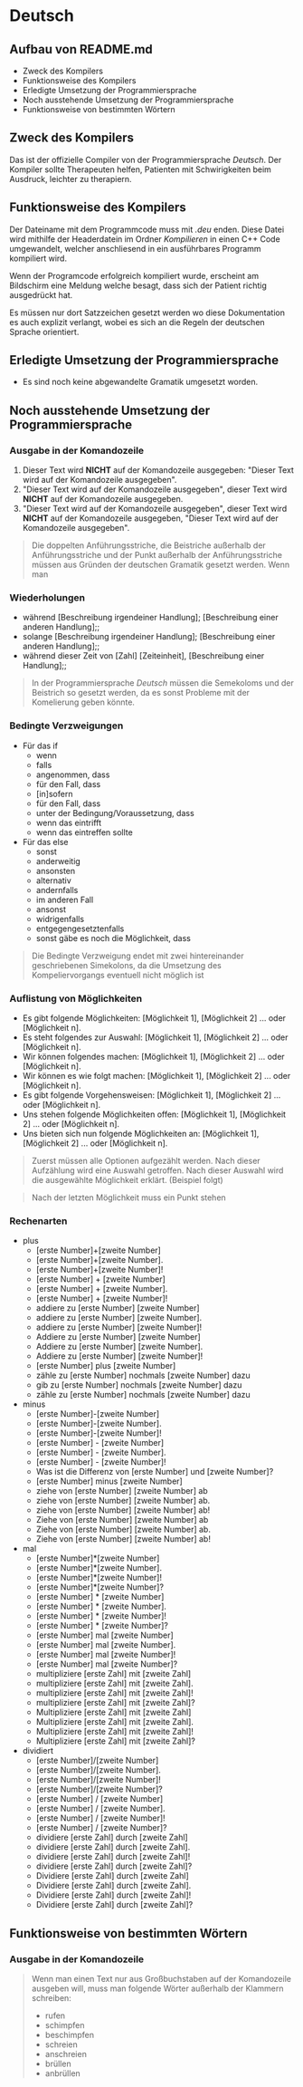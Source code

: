 # Deutsch

## Aufbau von README.md
  - Zweck des Kompilers
  - Funktionsweise des Kompilers
  - Erledigte Umsetzung der Programmiersprache
  - Noch ausstehende Umsetzung der Programmiersprache
  - Funktionsweise von bestimmten Wörtern

## Zweck des Kompilers
Das ist der offizielle Compiler von der Programmiersprache _Deutsch_. Der Kompiler sollte Therapeuten helfen, Patienten mit Schwirigkeiten beim Ausdruck, leichter zu therapiern.

## Funktionsweise des Kompilers
Der Dateiname mit dem Programmcode muss mit _.deu_ enden. Diese Datei wird mithilfe der Headerdatein im Ordner *Kompilieren* in einen C++ Code umgewandelt, welcher anschliesend in ein ausführbares Programm kompiliert wird.

Wenn der Programcode erfolgreich kompiliert wurde, erscheint am Bildschirm eine Meldung welche besagt, dass sich der Patient richtig ausgedrückt hat.

Es müssen nur dort Satzzeichen gesetzt werden wo diese Dokumentation es auch explizit verlangt, wobei es sich an die Regeln der deutschen Sprache orientiert.

## Erledigte Umsetzung der Programmiersprache
 - Es sind noch keine abgewandelte Gramatik umgesetzt worden.


## Noch ausstehende Umsetzung der Programmiersprache

### Ausgabe in der Komandozeile
  1. Dieser Text wird **NICHT** auf der Komandozeile ausgegeben: "Dieser Text wird auf der Komandozeile ausgegeben".
  2. "Dieser Text wird auf der Komandozeile ausgegeben", dieser Text wird **NICHT** auf der Komandozeile ausgegeben.
  3. "Dieser Text wird auf der Komandozeile ausgegeben", dieser Text wird **NICHT** auf der Komandozeile ausgegeben, "Dieser Text wird auf der Komandozeile ausgegeben".
> Die doppelten Anführungsstriche, die Beistriche außerhalb der Anführungsstriche und der Punkt außerhalb der Anführungsstriche müssen aus Gründen der deutschen Gramatik gesetzt werden. Wenn man 

### Wiederholungen
  - während [Beschreibung irgendeiner Handlung]; [Beschreibung einer anderen Handlung];;
  - solange [Beschreibung irgendeiner Handlung]; [Beschreibung einer anderen Handlung];;
  - während dieser Zeit von [Zahl] [Zeiteinheit], [Beschreibung einer Handlung];;
> In der Programmiersprache _Deutsch_ müssen die Semekoloms und der Beistrich so gesetzt werden, da es sonst Probleme mit der Komelierung geben könnte.

### Bedingte Verzweigungen
  - Für das if
    - wenn
    - falls
    - angenommen, dass
    - für den Fall, dass
    - [in]sofern
    - für den Fall, dass
    - unter der Bedingung/Voraussetzung, dass
    - wenn das eintrifft
    - wenn das eintreffen sollte
  - Für das else
    - sonst
    - anderweitig
    - ansonsten
    - alternativ
    - andernfalls
    - im anderen Fall
    - ansonst
    - widrigenfalls
    - entgegengesetztenfalls
    - sonst gäbe es noch die Möglichkeit, dass
> Die Bedingte Verzweigung endet mit zwei hintereinander geschriebenen Simekolons, da die Umsetzung des Kompeliervorgangs eventuell nicht möglich ist

 ### Auflistung von Möglichkeiten
  - Es gibt folgende Möglichkeiten: [Möglichkeit 1], [Möglichkeit 2] ... oder [Möglichkeit n].
  - Es steht folgendes zur Auswahl: [Möglichkeit 1], [Möglichkeit 2] ... oder [Möglichkeit n].
  - Wir können folgendes machen: [Möglichkeit 1], [Möglichkeit 2] ... oder [Möglichkeit n].
  - Wir können es wie folgt machen: [Möglichkeit 1], [Möglichkeit 2] ... oder [Möglichkeit n].
  - Es gibt folgende Vorgehensweisen: [Möglichkeit 1], [Möglichkeit 2] ... oder [Möglichkeit n].
  - Uns stehen folgende Möglichkeiten offen: [Möglichkeit 1], [Möglichkeit 2] ... oder [Möglichkeit n].
  - Uns bieten sich nun folgende Möglichkeiten an: [Möglichkeit 1], [Möglichkeit 2] ... oder [Möglichkeit n].

> Zuerst müssen alle Optionen aufgezählt werden. Nach dieser Aufzählung wird eine Auswahl getroffen. Nach dieser Auswahl wird die ausgewählte Möglichkeit erklärt. (Beispiel folgt)

> Nach der letzten Möglichkeit  muss ein Punkt stehen

### Rechenarten

- plus
  - [erste Number]+[zweite Number]
  - [erste Number]+[zweite Number].
  - [erste Number]+[zweite Number]!
  - [erste Number] + [zweite Number]
  - [erste Number] + [zweite Number].
  - [erste Number] + [zweite Number]!
  - addiere zu [erste Number] [zweite Number]
  - addiere zu [erste Number] [zweite Number].
  - addiere zu [erste Number] [zweite Number]!
  - Addiere zu [erste Number] [zweite Number]
  - Addiere zu [erste Number] [zweite Number].
  - Addiere zu [erste Number] [zweite Number]!
  - [erste Number] plus [zweite Number]
  - zähle zu [erste Number] nochmals [zweite Number] dazu
  - gib zu [erste Number] nochmals [zweite Number] dazu
  - zähle zu [erste Number] nochmals [zweite Number] dazu
- minus
  - [erste Number]-[zweite Number]
  - [erste Number]-[zweite Number].
  - [erste Number]-[zweite Number]!
  - [erste Number] - [zweite Number]
  - [erste Number] - [zweite Number].
  - [erste Number] - [zweite Number]!
  - Was ist die Differenz von [erste Number] und [zweite Number]?
  - [erste Number] minus [zweite Number]
  - ziehe von [erste Number] [zweite Number] ab
  - ziehe von [erste Number] [zweite Number] ab.
  - ziehe von [erste Number] [zweite Number] ab!
  - Ziehe von [erste Number] [zweite Number] ab
  - Ziehe von [erste Number] [zweite Number] ab.
  - Ziehe von [erste Number] [zweite Number] ab!
- mal
  - [erste Number]*[zweite Number]
  - [erste Number]*[zweite Number].
  - [erste Number]*[zweite Number]!
  - [erste Number]*[zweite Number]?
  - [erste Number] * [zweite Number]
  - [erste Number] * [zweite Number].
  - [erste Number] * [zweite Number]!
  - [erste Number] * [zweite Number]?
  - [erste Number] mal [zweite Number]
  - [erste Number] mal [zweite Number].
  - [erste Number] mal [zweite Number]!
  - [erste Number] mal [zweite Number]?
  - multipliziere [erste Zahl] mit [zweite Zahl]
  - multipliziere [erste Zahl] mit [zweite Zahl].
  - multipliziere [erste Zahl] mit [zweite Zahl]!
  - multipliziere [erste Zahl] mit [zweite Zahl]?
  - Multipliziere [erste Zahl] mit [zweite Zahl]
  - Multipliziere [erste Zahl] mit [zweite Zahl].
  - Multipliziere [erste Zahl] mit [zweite Zahl]!
  - Multipliziere [erste Zahl] mit [zweite Zahl]?
- dividiert
  - [erste Number]/[zweite Number]
  - [erste Number]/[zweite Number].
  - [erste Number]/[zweite Number]!
  - [erste Number]/[zweite Number]?
  - [erste Number] / [zweite Number]
  - [erste Number] / [zweite Number].
  - [erste Number] / [zweite Number]!
  - [erste Number] / [zweite Number]?
  - dividiere [erste Zahl] durch [zweite Zahl]
  - dividiere [erste Zahl] durch [zweite Zahl].
  - dividiere [erste Zahl] durch [zweite Zahl]!
  - dividiere [erste Zahl] durch [zweite Zahl]?
  - Dividiere [erste Zahl] durch [zweite Zahl]
  - Dividiere [erste Zahl] durch [zweite Zahl].
  - Dividiere [erste Zahl] durch [zweite Zahl]!
  - Dividiere [erste Zahl] durch [zweite Zahl]?


## Funktionsweise von bestimmten Wörtern

### Ausgabe in der Komandozeile
> Wenn man einen Text nur aus Großbuchstaben auf der Komandozeile ausgeben will, muss man folgende Wörter außerhalb der Klammern schreiben:
> - rufen
> - schimpfen
> - beschimpfen
> - schreien
> - anschreien
> - brüllen
> - anbrüllen